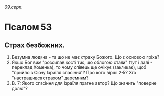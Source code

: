 
_09.серп._

# Псалом 53

## Страх безбожних.
1. Безумна людина - та що не має страху Божого. Що є основою гріха?
2. Якщо Бог вже "розсипав кості тих, що облогою стали" (тут і далі - переклад Хоменка), то чому співець ще очікує (закликає), щоб "прийло з Сіону Ізраїля спасіння"? Про кого вірші 2-5? Хто "настрашився страхом" даремним?
3. В. 7: Якого спасіння для Ізраїля прагне автор? Що значить "поверне долю"?
